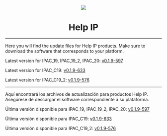<p align="center">
  <img src="https://surix.net/images/logo-scrolled.png" />
</p>

# <h1 align="center">Help IP</h1>

---

Here you will find the update files for Help IP products. Make sure to download the software that corresponds to your platform.

Latest version for IPAC_19, IPAC_19_2, IPAC_20: [v0.1.9-597](https://github.com/surixArg/help_ip/tree/main/HELP_IP/v0.1.9-597)

Latest version for IPAC_C19: [v0.1.9-633](https://github.com/surixArg/help_ip/tree/main/HELP_IP/v0.1.9-633)

Latest version for IPAC_C19_2: [v0.1.9-576](https://github.com/surixArg/help_ip/tree/main/HELP_IP/v0.1.9-576)

---

Aquí encontrará los archivos de actualización para productos Help IP. Asegúrese de descargar el software correspondiente a su plataforma.

Última versión disponible para IPAC_19, IPAC_19_2, IPAC_20: [v0.1.9-597](https://github.com/surixArg/help_ip/tree/main/HELP_IP/v0.1.9-597)

Última versión disponible para IPAC_C19: [v0.1.9-633](https://github.com/surixArg/help_ip/tree/main/HELP_IP/v0.1.9-633)

Última versión disponible para IPAC_C19_2: [v0.1.9-576](https://github.com/surixArg/help_ip/tree/main/HELP_IP/v0.1.9-576)
